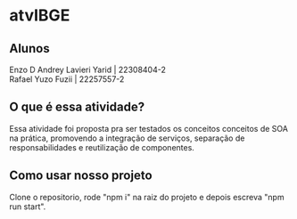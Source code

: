 # atvIBGE
## Alunos
Enzo D Andrey Lavieri Yarid | 22308404-2 <br>
Rafael Yuzo Fuzii | 22257557-2

## O que é essa atividade?
Essa atividade foi proposta pra ser testados os conceitos conceitos de SOA na prática, promovendo a integração de serviços, separação de responsabilidades e reutilização de componentes.

## Como usar nosso projeto
Clone o repositorio, rode "npm i" na raiz do projeto e depois escreva "npm run start".
